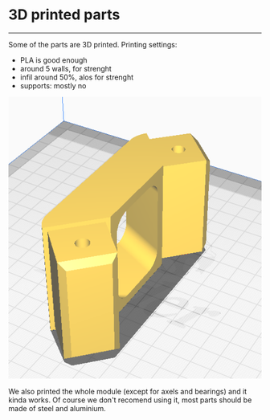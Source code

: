 
# 3D printed parts

---
Some of the parts are 3D printed.
Printing settings:

- PLA is good enough
- around 5 walls, for strenght
- infil around 50%, alos for strenght
- supports: mostly no

![cura](../images\cura_screenshoot.png)

We also printed the whole module (except for axels and bearings) and it kinda works. Of course we don't recomend using it, most parts should be made of steel and aluminium.
